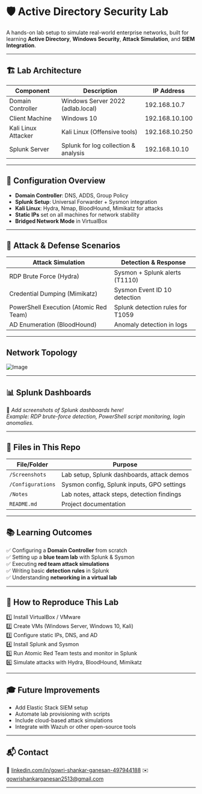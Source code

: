 # 🛡️ Active Directory Security Lab

A hands-on lab setup to simulate real-world enterprise networks, built for learning **Active Directory**, **Windows Security**, **Attack Simulation**, and **SIEM Integration**.

---

## 🏗️ Lab Architecture

| Component         | Description                         | IP Address       |
|-------------------|-------------------------------------|------------------|
| Domain Controller | Windows Server 2022 (adlab.local)    | 192.168.10.7     |
| Client Machine    | Windows 10                          | 192.168.10.100   |
| Kali Linux Attacker | Kali Linux (Offensive tools)       | 192.168.10.250   |
| Splunk Server     | Splunk for log collection & analysis | 192.168.10.10    |

---

## 🔧 Configuration Overview

- **Domain Controller**: DNS, ADDS, Group Policy
- **Splunk Setup**: Universal Forwarder + Sysmon integration
- **Kali Linux**: Hydra, Nmap, BloodHound, Mimikatz for attacks
- **Static IPs** set on all machines for network stability
- **Bridged Network Mode** in VirtualBox

---

## 🧪 Attack & Defense Scenarios

| Attack Simulation      | Detection & Response           |
|-----------------------|--------------------------------|
| RDP Brute Force (Hydra) | Sysmon + Splunk alerts (T1110) |
| Credential Dumping (Mimikatz) | Sysmon Event ID 10 detection |
| PowerShell Execution (Atomic Red Team) | Splunk detection rules for T1059 |
| AD Enumeration (BloodHound) | Anomaly detection in logs |

---

##  Network Topology

![Image](https://github.com/user-attachments/assets/10ec854a-c028-4cac-8d00-8cff7149749b)

---

## 📊 Splunk Dashboards

📸 *Add screenshots of Splunk dashboards here!*  
_Example: RDP brute-force detection, PowerShell script monitoring, login anomalies._

---

## 📂 Files in This Repo

| File/Folder            | Purpose                                     |
|------------------------|---------------------------------------------|
| `/Screenshots`         | Lab setup, Splunk dashboards, attack demos   |
| `/Configurations`      | Sysmon config, Splunk inputs, GPO settings   |
| `/Notes`               | Lab notes, attack steps, detection findings  |
| `README.md`            | Project documentation                        |

---

## 📚 Learning Outcomes

✅ Configuring a **Domain Controller** from scratch  
✅ Setting up a **blue team lab** with Splunk & Sysmon  
✅ Executing **red team attack simulations**  
✅ Writing basic **detection rules** in Splunk  
✅ Understanding **networking in a virtual lab**

---

## 🚀 How to Reproduce This Lab

1️⃣ Install VirtualBox / VMware  
2️⃣ Create VMs (Windows Server, Windows 10, Kali)  
3️⃣ Configure static IPs, DNS, and AD  
4️⃣ Install Splunk and Sysmon  
5️⃣ Run Atomic Red Team tests and monitor in Splunk  
6️⃣ Simulate attacks with Hydra, BloodHound, Mimikatz  

---

## 🎓 Future Improvements

- Add Elastic Stack SIEM setup  
- Automate lab provisioning with scripts  
- Include cloud-based attack simulations  
- Integrate with Wazuh or other open-source tools

---

## 📬 Contact

🔗 [linkedin.com/in/gowri-shankar-ganesan-497944188](https://www.linkedin.com/in/gowri-shankar-ganesan-497944188)
✉️ gowrishankarganesan2513@gmail.com

---

